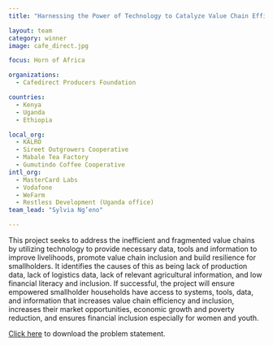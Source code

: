 ```yaml
---
title: "Harnessing the Power of Technology to Catalyze Value Chain Efficiency Improvements to Build Resilience, Catalyze Inclusion and Reach Vulnerable Smallholders"

layout: team
category: winner
image: cafe_direct.jpg

focus: Horn of Africa

organizations:
  - Cafedirect Producers Foundation

countries: 
  - Kenya
  - Uganda
  - Ethiopia

local_org: 
  - KALRO
  - Sireet Outgrowers Cooperative
  - Mabale Tea Factory
  - Gumutindo Coffee Cooperative
intl_org:
  - MasterCard Labs
  - Vodafone
  - WeFarm
  - Restless Development (Uganda office)
team_lead: "Sylvia Ng’eno"

---
```


This project seeks to address the inefficient and fragmented value chains by utilizing technology to provide necessary data, tools and information to improve livelihoods, promote value chain inclusion and build resilience for smallholders. It identifies the causes of this as being lack of production data, lack of logistics data, lack of relevant agricultural information, and low financial literacy and inclusion. If successful, the project will ensure empowered smallholder households have access to systems, tools, data, and information that increases value chain efficiency and inclusion, increases their market opportunities, economic growth and poverty reduction, and ensures financial inclusion especially for women and youth. 

[Click here](../../assets/downloads/solution-statements/Cafedirect-solution-statement.pdf) to download the problem statement.